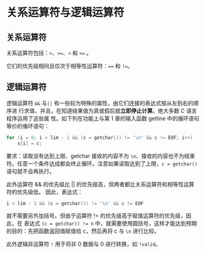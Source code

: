 # 关系运算符与逻辑运算符

## 关系运算符

关系运算符包括：`>`、`>=`、`<` 和 `<=` 。

它们的优先级相同且仅次于相等性运算符：`==` 和 `!=`。

## 逻辑运算符

逻辑运算符 `&&` 与`||` 有一些较为特殊的属性，由它们连接的表达式按从左到右的顺序进
行求值，并且，在知道结果值为真或假后就**立即停止计算**。绝大多数 C 语言程序运用了这些属
性。如下列在功能上与第 1 章的输入函数 getline 中的循环语句等价的循环语句：

```c
for (i = 0; i < lim - 1 && (c = getchar()) != '\n' && c != EOF; i++)
	s[i] = c;
```

要求：读取没有达到上限、getchar 接收的内容不为 `\n`、接收的内容也不为结束符。任意一个条件达成都会终止循环。注意如果读取达到了上限，`c = getchar()` 语句就不会再执行。

此外运算符 && 的优先级比 || 的优先级高，但两者都比关系运算符和相等性运算符的优先级低。
因此，表达式：

```c
i < lim - 1 && (c = getchar()) != '\n' && c != EOF
```

就不需要另外加括号。但由于运算符 != 的优先级高于赋值运算符的优先级，因此，在
表达式 `(c = getchar)) != n` 中，就需要使用圆括号，这样才能达到预期的目的：先把函数返回值赋值给 c，然后再将 c 与 `\n` 进行比较。

此外逻辑非运算符 `!` 用于将非 0 数据与 0 进行转换，如 `!valid`。